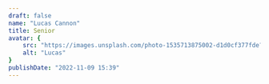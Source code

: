 ```yaml
---
draft: false
name: "Lucas Cannon"
title: Senior
avatar: {
    src: "https://images.unsplash.com/photo-1535713875002-d1d0cf377fde?&fit=crop&w=280",
    alt: "Lucas"
}
publishDate: "2022-11-09 15:39"
---
```

